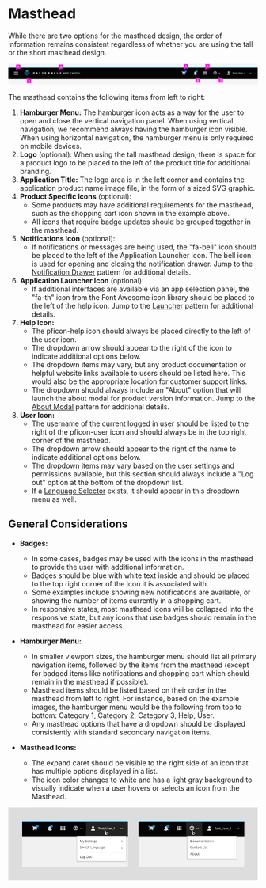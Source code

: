 ---
---
# Masthead

While there are two options for the masthead design, the order of information remains consistent regardless of whether you are using the tall or the short masthead design.

![Image of masthead details](img/masthead_details.png)

The masthead contains the following items from left to right:
  1. **Hamburger Menu:** The hamburger icon acts as a way for the user to open and close the vertical navigation panel. When using vertical navigation, we recommend always having the hamburger icon visible. When using horizontal navigation, the hamburger menu is only required on mobile devices.
  2. **Logo** (optional): When using the tall masthead design, there is space for a product logo to be placed to the left of the product title for additional branding.
  3. **Application Title:** The logo area is in the left corner and contains the application product name image file, in the form of a sized SVG graphic.
  4. **Product Specific Icons** (optional):
     * Some products may have additional requirements for the masthead, such as the shopping cart icon shown in the example above.
     * All icons that require badge updates should be grouped together in the masthead.
  5. **Notifications Icon** (optional):
     * If notifications or messages are being used, the "fa-bell" icon should be placed to the left of the Application Launcher icon. The bell icon is used for opening and closing the notification drawer. Jump to the [Notification Drawer](https://www.patternfly.org/pattern-library/communication/notification-drawer/#/api) pattern for additional details.
  6. **Application Launcher Icon** (optional):
     * If additional interfaces are available via an app selection panel, the "fa-th" icon from the Font Awesome icon library should be placed to the left of the help icon. Jump to the [Launcher](http://www.patternfly.org/pattern-library/application-framework/launcher/#/api) pattern for additional details.
  7. **Help Icon:**
     * The pficon-help icon should always be placed directly to the left of the user icon.
     * The dropdown arrow should appear to the right of the icon to indicate additional options below.
     * The dropdown items may vary, but any product documentation or helpful website links available to users should be listed here. This would also be the appropriate location for customer support links.
     * The dropdown should always include an "About" option that will launch the about modal for product version information. Jump to the [About Modal](https://www.patternfly.org/pattern-library/communication/about-modal/#/api) pattern for additional details.
  8. **User Icon:**
     * The username of the current logged in user should be listed to the right of the pficon-user icon and should always be in the top right corner of the masthead.
     * The dropdown arrow should appear to the right of the name to indicate additional options below.
     * The dropdown items may vary based on the user settings and permissions available, but this section should always include a "Log out" option at the bottom of the dropdown list.
     * If a [Language Selector](https://www.patternfly.org/pattern-library/forms-and-controls/language-selector/#/api) exists, it should appear in this dropdown menu as well.


## General Considerations

* **Badges:**
  - In some cases, badges may be used with the icons in the masthead to provide the user with additional information.
  - Badges should be blue with white text inside and should be placed to the top right corner of the icon it is associated with.
  - Some examples include showing new notifications are available, or showing the number of items currently in a shopping cart.
  - In responsive states, most masthead icons will be collapsed into the responsive state, but any icons that use badges should remain in the masthead for easier access.


* **Hamburger Menu:**
  - In smaller viewport sizes, the hamburger menu should list all primary navigation items, followed by the items from the masthead (except for badged items like notifications and shopping cart which should remain in the masthead if possible).
  - Masthead items should be listed based on their order in the masthead from left to right. For instance, based on the example images, the hamburger menu would be the following from top to bottom: Category 1, Category 2, Category 3, Help, User.
  - Any masthead options that have a dropdown should be displayed consistently with standard secondary navigation items.


* **Masthead Icons:**
  - The expand caret should be visible to the right side of an icon that has multiple options displayed in a list.
  - The icon color changes to white and has a light gray background to visually indicate when a user hovers or selects an icon from the Masthead.

![Image of masthead with dropdown options](img/masthead_dropdowns.png)

